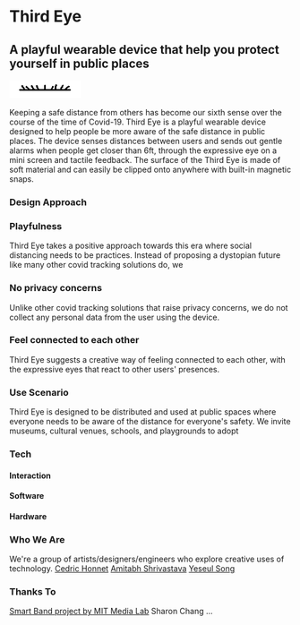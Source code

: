 # Third Eye
## A playful wearable device that help you protect yourself in public places

![blinking eye](blinking_eye.gif)

Keeping a safe distance from others has become our sixth sense over the course of the time of Covid-19. Third Eye is a playful wearable device designed to help people be more aware of the safe distance in public places. The device senses distances between users and sends out gentle alarms when people get closer than 6ft, through the expressive eye on a mini screen and tactile feedback. The surface of the Third Eye is made of soft material and can easily be clipped onto anywhere with built-in magnetic snaps.

### Design Approach

### Playfulness
Third Eye takes a positive approach towards this era where social distancing needs to be practices. Instead of proposing a dystopian future like many other covid tracking solutions do, we 

### No privacy concerns
Unlike other covid tracking solutions that raise privacy concerns, we do not collect any personal data from the user using the device.

### Feel connected to each other
Third Eye suggests a creative way of feeling connected to each other, with the expressive eyes that react to other users' presences.

### Use Scenario

Third Eye is designed to be distributed and used at public spaces where everyone needs to be aware of the distance for everyone's safety. We invite museums, cultural venues, schools, and playgrounds to adopt 

### Tech

#### Interaction

#### Software

#### Hardware

### Who We Are
We're a group of artists/designers/engineers who explore creative uses of technology.
[Cedric Honnet](https://honnet.eu/)
[Amitabh Shrivastava](https://tinkrmind.me/)
[Yeseul Song](https://yeseul.com/)

### Thanks To
[Smart Band project by MIT Media Lab](https://mitmedialab.github.io/SmartBand/)
Sharon Chang
...

